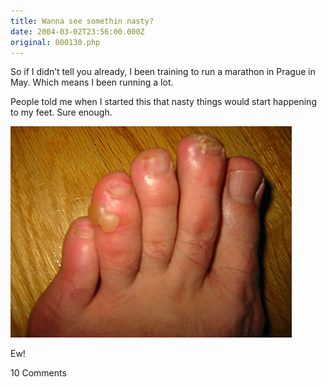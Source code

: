 ```yaml
---
title: Wanna see somethin nasty?
date: 2004-03-02T23:56:00.000Z
original: 000130.php
---
```


So if I didn’t tell you already, I been training to run a marathon in Prague in May. Which means I been running a lot.

People told me when I started this that nasty things would start happening to my feet. Sure enough.

<p class="polaroid" style="--deg: -2deg"><img src="./monster-blisters.jpg" /></p>

Ew!

<div class="commentdivider"></div><span class="commentheader">10 Comments</span>

<!-- <div class="commentdivider">
<span class="commentauthorbox">Posted by <a href="mailto&#58;crismarie143&#64;hotmail&#46;com">cristen</a></span>
<span class="commentdatebox">Wednesday, March  3, 2004</span>
<span class="commenttimebox"> 2:28 AM</span>
</div>
<div class="commentbody">mmmm break me off a piece of dat!!</div>
<div class="commentdivider">
<span class="commentauthorbox">Posted by <a href="mailto&#58;lauren&#64;balthrop&#46;com">bama</a></span>
<span class="commentdatebox">Wednesday, March  3, 2004</span>
<span class="commenttimebox"> 3:08 AM</span>
</div>
<div class="commentbody">look like my feet after a pointe class.

sooooo good</div>

<div class="commentdivider">
<span class="commentauthorbox">Posted by ana</span>
<span class="commentdatebox">Wednesday, March  3, 2004</span>
<span class="commenttimebox">10:34 AM</span>
</div>
<div class="commentbody">Sweet ;P</div>
<div class="commentdivider">
<span class="commentauthorbox">Posted by <a href="http://www.pascal.com/cgi-bin/mt/mt-comments.cgi?__mode=red&id=601">Skryche</a></span>
<span class="commentdatebox">Wednesday, March  3, 2004</span>
<span class="commenttimebox"> 9:23 PM</span>
</div>
<div class="commentbody">Ew.</div>
<div class="commentdivider">
<span class="commentauthorbox">Posted by ryan</span>
<span class="commentdatebox">Thursday, March  4, 2004</span>
<span class="commenttimebox"> 2:03 PM</span>
</div>
<div class="commentbody">late stages of mad foot disease–

I’ll guarantee you that that foot is pissed off about SOMETHIN’.</div>

<div class="commentdivider">
<span class="commentauthorbox">Posted by Jonas</span>
<span class="commentdatebox">Saturday, May 21, 2005</span>
<span class="commenttimebox"> 9:39 AM</span>
</div>
<div class="commentbody">Did you bite it off yet?</div>
<div class="commentdivider">
<span class="commentauthorbox">Posted by <a href="mailto&#58;chunky_luva_54&#64;hotmail&#46;com">zac and ang</a></span>
<span class="commentdatebox">Monday, October 24, 2005</span>
<span class="commenttimebox"> 2:10 AM</span>
</div>
<div class="commentbody">dammmmmmmmmmm bebe that is some messed up shit i no a guy how nose a chick who has an auny who is a podsiatrist give me a call</div>
<div class="commentdivider">
<span class="commentauthorbox">Posted by Saddam</span>
<span class="commentdatebox">Sunday, January 22, 2006</span>
<span class="commenttimebox">10:40 AM</span>
</div>
<div class="commentbody">Wtf your feet need to be circumcised dirty arab</div>
<div class="commentdivider">
<span class="commentauthorbox">Posted by an anonymous coward</span>
<span class="commentdatebox">Thursday, March 30, 2006</span>
<span class="commenttimebox"> 9:30 PM</span>
</div>
<div class="commentbody">Dirty arab is right your feet are so god damn smelly a chickens hairy scrotum woukdn’t touch them dawg dee </div>
<div class="commentdivider">
<span class="commentauthorbox">Posted by Lucy</span>
<span class="commentdatebox">Thursday, March 30, 2006</span>
<span class="commenttimebox"> 9:32 PM</span>
</div>
<div class="commentbody">Actually a chickens hairy scrotum probably would smell them!</div> -->
